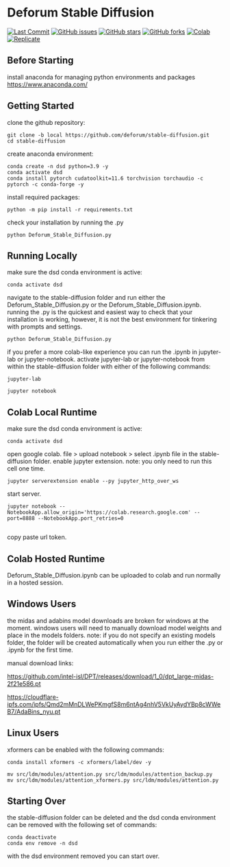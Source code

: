 
# Deforum Stable Diffusion

<p align="left">
    <a href="https://github.com/deforum/stable-diffusion/commits"><img alt="Last Commit" src="https://img.shields.io/github/last-commit/deforum/stable-diffusion"></a>
    <a href="https://github.com/deforum/stable-diffusion/issues"><img alt="GitHub issues" src="https://img.shields.io/github/issues/deforum/stable-diffusion"></a>
    <a href="https://github.com/deforum/stable-diffusion/stargazers"><img alt="GitHub stars" src="https://img.shields.io/github/stars/deforum/stable-diffusion"></a>
    <a href="https://github.com/deforum/stable-diffusion/network"><img alt="GitHub forks" src="https://img.shields.io/github/forks/deforum/stable-diffusion"></a>
    <a href="https://colab.research.google.com/github/deforum/stable-diffusion/blob/main/Deforum_Stable_Diffusion.ipynb"><img alt="Colab" src="https://colab.research.google.com/assets/colab-badge.svg"></a>  
    <a href="https://replicate.com/deforum/deforum_stable_diffusion"><img alt="Replicate" src="https://replicate.com/deforum/deforum_stable_diffusion/badge"></a>
</p>

## Before Starting
install anaconda for managing python environments and packages https://www.anaconda.com/


## Getting Started
clone the github repository:
```
git clone -b local https://github.com/deforum/stable-diffusion.git
cd stable-diffusion

```
create anaconda environment:
```
conda create -n dsd python=3.9 -y
conda activate dsd
conda install pytorch cudatoolkit=11.6 torchvision torchaudio -c pytorch -c conda-forge -y

```
install required packages:
```
python -m pip install -r requirements.txt

```

check your installation by running the .py
```
python Deforum_Stable_Diffusion.py

```


## Running Locally
make sure the dsd conda environment is active:
```
conda activate dsd

```
navigate to the stable-diffusion folder and run either the Deforum_Stable_Diffusion.py or the Deforum_Stable_Diffusion.ipynb. running the .py is the quickest and easiest way to check that your installation is working, however, it is not the best environment for tinkering with prompts and settings.
```
python Deforum_Stable_Diffusion.py

```
if you prefer a more colab-like experience you can run the .ipynb in jupyter-lab or jupyter-notebook. activate jupyter-lab or jupyter-notebook from within the stable-diffusion folder with either of the following commands:
```
jupyter-lab

```
```
jupyter notebook

```


## Colab Local Runtime
make sure the dsd conda environment is active:
```
conda activate dsd

```
open google colab. file > upload notebook > select .ipynb file in the stable-diffusion folder. enable jupyter extension. note: you only need to run this cell one time.
```
jupyter serverextension enable --py jupyter_http_over_ws

```
start server.
```
jupyter notebook --NotebookApp.allow_origin='https://colab.research.google.com' --port=8888 --NotebookApp.port_retries=0
  
```
copy paste url token.


## Colab Hosted Runtime
Deforum_Stable_Diffusion.ipynb can be uploaded to colab and run normally in a hosted session.


## Windows Users
the midas and adabins model downloads are broken for windows at the moment. windows users will need to manually download model weights and place in the models folders. note: if you do not specify an existing models folder, the folder will be created automatically when you run either the .py or .ipynb for the first time.

manual download links:

https://github.com/intel-isl/DPT/releases/download/1_0/dpt_large-midas-2f21e586.pt

https://cloudflare-ipfs.com/ipfs/Qmd2mMnDLWePKmgfS8m6ntAg4nhV5VkUyAydYBp8cWWeB7/AdaBins_nyu.pt


## Linux Users
xformers can be enabled with the following commands:
```
conda install xformers -c xformers/label/dev -y

```
```
mv src/ldm/modules/attention.py src/ldm/modules/attention_backup.py
mv src/ldm/modules/attention_xformers.py src/ldm/modules/attention.py

```


## Starting Over
the stable-diffusion folder can be deleted and the dsd conda environment can be removed with the following set of commands:
```
conda deactivate
conda env remove -n dsd

```
with the dsd environment removed you can start over.
